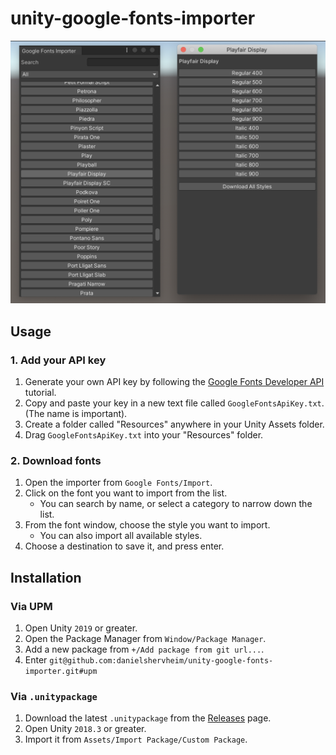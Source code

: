 # unity-google-fonts-importer

![example](img/example.png)

## Usage

### 1. Add your API key

1. Generate your own API key by following the [Google Fonts Developer API](https://developers.google.com/fonts/docs/developer_api) tutorial.
2. Copy and paste your key in a new text file called `GoogleFontsApiKey.txt`. (The name is important).
3. Create a folder called "Resources" anywhere in your Unity Assets folder.
4. Drag `GoogleFontsApiKey.txt` into your "Resources" folder.

### 2. Download fonts

1. Open the importer from `Google Fonts/Import`.
2. Click on the font you want to import from the list.
    - You can search by name, or select a category to narrow down the list.
3. From the font window, choose the style you want to import.
    - You can also import all available styles.
4. Choose a destination to save it, and press enter.

## Installation

### Via UPM

1. Open Unity `2019` or greater.
2. Open the Package Manager from `Window/Package Manager`.
3. Add a new package from `+/Add package from git url...`.
4. Enter `git@github.com:danielshervheim/unity-google-fonts-importer.git#upm`

### Via `.unitypackage`

1. Download the latest `.unitypackage` from the [Releases](https://github.com/danielshervheim/unity-google-fonts-importer/releases/) page.
2. Open Unity `2018.3` or greater.
3. Import it from `Assets/Import Package/Custom Package`.
